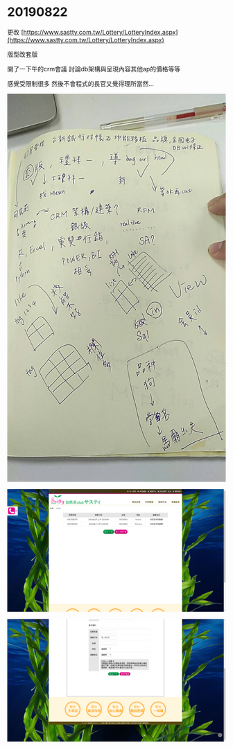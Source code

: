 # 20190822

更改 [https://www.sastty.com.tw/Lottery/LotteryIndex.aspx](https://www.sastty.com.tw/Lottery/LotteryIndex.aspx)

版型改套版



開了一下午的crm會議 討論db架構與呈現內容其他ap的價格等等

感覺受限制很多 然後不會程式的長官又覺得理所當然...

![](../.gitbook/assets/11620.jpg)

![](../.gitbook/assets/01.png)

![](../.gitbook/assets/02.png)

